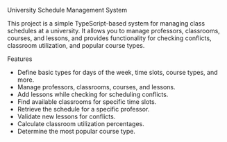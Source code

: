  University Schedule Management System

This project is a simple TypeScript-based system for managing class schedules at a university. It allows you to manage professors, classrooms, courses, and lessons, and provides functionality for checking conflicts, classroom utilization, and popular course types.

 Features

- Define basic types for days of the week, time slots, course types, and more.
- Manage professors, classrooms, courses, and lessons.
- Add lessons while checking for scheduling conflicts.
- Find available classrooms for specific time slots.
- Retrieve the schedule for a specific professor.
- Validate new lessons for conflicts.
- Calculate classroom utilization percentages.
- Determine the most popular course type.
